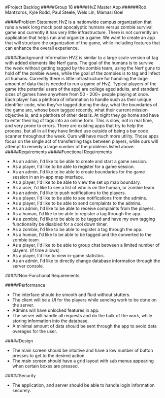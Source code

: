 #Project Backlog
#####Group 18
#####HvZ Master App
######Rob Mantzoros, Kyle Rodd, Paul Steele, Wels Lin, Mamasi Goel

#####Problem Statement
HvZ is a nationwide campus organization that runs a week long mock post apocalyptic humans versus zombie survival game and currently it has very little infrastructure. There is not currently an application that helps run and organize a game. We want to create an app that will structure the organization of the game, while including features that can enhance the overall experience.

#####Background Information
HVZ is similar to a large scale version of tag with added elements like Nerf guns. The goal of the humans is to survive the week without getting tagged by the zombie team, using the Nerf guns to hold off the zombie waves, while the goal of the zombies is to tag and infect all humans. Currently there is little infrastructure for handling the large amount of data that is needed to run a game of HvZ. Typical players of the game (the potential users of the app) are college aged adults, and standard sizes of games have anywhere from 50 - 200+ people playing at once. Each player has a plethora of information to handle such as their unique identifier code, who they've tagged during the day, what the boundaries of the game are, whose been tagged recently, what their current mission objective is, and a plethora of other details. At night they go home and have to enter their log of tags into an online form. This is slow, not in real time, and very prone to errors. There are existing apps that try to help the process, but all in all they have limited use outside of being a bar code scanner throughout the week. Ours will have much more utility. Those apps focus on the single act of transferring tags between players, while ours will attempt to remedy a large number of the problems listed above.
#####Requirements
#####Functional Requirements

 * As an admin, I'd like to be able to create and start a game session.
 * As a player, I'd like to be able to register for a game session.
 * As an admin, I'd like to be able to create boundaries for the game session in an in-app map interface.
 * As a player, I'd like to be able to view the set up map boundary.
 * As a user, I'd like to see a list of who is on the human, or zombie team.
 * As an admin, I'd like to push notifications to the players.
 * As a player, I'd like to be able to see notifications from the admins.
 * As a player, I'd like to be able to send complaints to the admins.
 * As an admin, I'd like to be able to receive complaints from the players.
 * As a human, I'd like to be able to register a tag through the app.
 * As a zombie, I'd like to be able to be tagged and have my own tagging functionality be disabled for a cool down timer.
 * As a zombie, I'd like to be able to register a tag through the app.
 * As a human, I'd like to be able to be tagged and the converted to the zombie team.
 * As a player, I'd like to be able to group chat between a limited number of players. (if time allows)
 * As a player, I'd like to view in-game statistics.
 * As an admin, I'd like to directly change database information through the server console.

#####Non-Functional Requirements

#####Performance

 * The interface should be smooth and fluid without stutters. 
 * The client will be a UI for the players while sending work to be done on the server.
 * Admins will have unlocked features in app.
 * The server will handle all requests and do the bulk of the work, while storing information into the database.
 * A minimal amount of data should be sent through the app to avoid data overages for the user.

#####Design

* The main screen should be intuitive and have a low number of button presses to get to the desired action. 
* The main screen should have a grid layout with sub menus appearing when certain boxes are pressed.

#####Security

* The application, and server should be able to handle login information securely.



